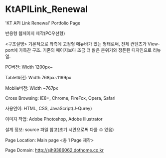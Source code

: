 # KtAPILink_Renewal
'KT API Link Renewal' Portfolio Page

반응형 웹페이지 제작(PC우선형)

<구조설명> 
기본적으로 좌측에 고정형 메뉴바가 있는 형태로써, 전체 컨텐츠가 View-port에 가득찬 구조.
기존의 페이지보다 조금 더 밝은 분위기와 정돈된 디자인으로 리뉴얼.

PC버전: Width 1200px~

Tablet버전: Width 768px~1199px

Mobile버전: Width ~767px

Cross Browsing: IE8+, Chrome, FireFox, Opera, Safari

사용언어: HTML, CSS, JavaScript(J-Qurey)

이미지 작업: Adobe Photoshop, Adobe Illustrator

설계 정보: source 파일 참고(초기 시안으로써 다를 수 있음)

Page Location: Main page <총 1 Page 제작>

Page Domain: http://sjh9386062.dothome.co.kr